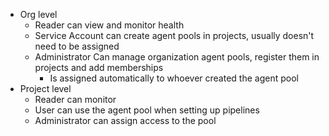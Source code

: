 - Org level
	- Reader can view and monitor health
	- Service Account can create agent pools in projects, usually doesn't need to be assigned
	- Administrator Can manage organization agent pools, register them in projects and add memberships
		- Is assigned automatically to whoever created the agent pool
- Project level
	- Reader can monitor
	- User can use the agent pool when setting up pipelines
	- Administrator can assign access to the pool